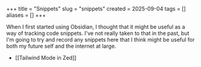+++
title = "Snippets"
slug = "snippets"
created = 2025-09-04
tags = []
aliases = []
+++

When I first started using Obsidian, I thought that it might be useful as a way of tracking code snippets. I've not really taken to that in the past, but I'm going to try and record any snippets here that I think might be useful for both my future self and the internet at large.

- [[Tailwind Mode in Zed]]
